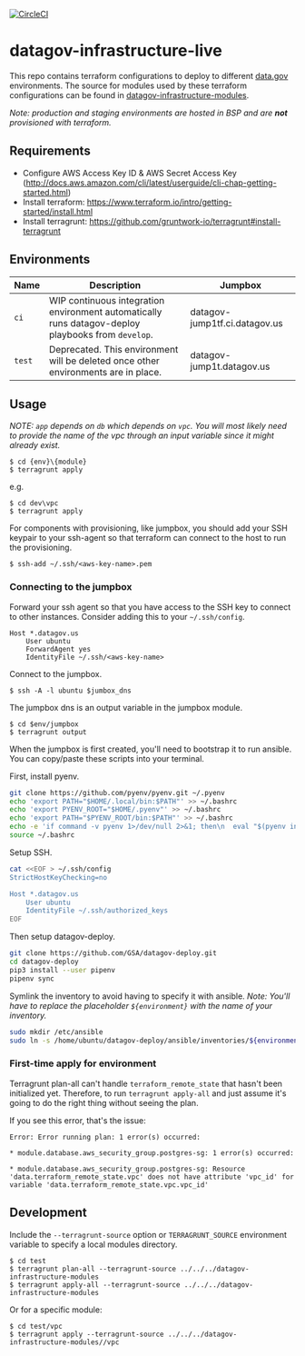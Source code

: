 [![CircleCI](https://circleci.com/gh/GSA/datagov-infrastructure-live.svg?style=svg)](https://circleci.com/gh/GSA/datagov-infrastructure-live)

# datagov-infrastructure-live

This repo contains terraform configurations to deploy to different
[data.gov](https://www.data.gov/) environments. The source for modules used by
these terraform configurations can be found in
[datagov-infrastructure-modules](https://github.com/GSA/datagov-infrastructure-modules).

_Note: production and staging environments are hosted in BSP and are
**not** provisioned with terraform._


## Requirements

- Configure AWS Access Key ID & AWS Secret Access Key (http://docs.aws.amazon.com/cli/latest/userguide/cli-chap-getting-started.html)
- Install terraform: https://www.terraform.io/intro/getting-started/install.html
- Install terragrunt: https://github.com/gruntwork-io/terragrunt#install-terragrunt

## Environments

Name | Description | Jumpbox
---- | ----------- | -------
`ci`   | WIP continuous integration environment automatically runs datagov-deploy playbooks from `develop`. | datagov-jump1tf.ci.datagov.us
`test` | Deprecated. This environment will be deleted once other environments are in place. | datagov-jump1t.datagov.us


## Usage

*NOTE: `app` depends on `db` which depends on `vpc`. You will most likely need
to provide the name of the vpc through an input variable since it might already
exist.*

    $ cd {env}\{module}
    $ terragrunt apply

e.g.

    $ cd dev\vpc
    $ terragrunt apply

For components with provisioning, like jumpbox, you should add your SSH keypair
to your ssh-agent so that terraform can connect to the host to run the
provisioning.

    $ ssh-add ~/.ssh/<aws-key-name>.pem


### Connecting to the jumpbox

Forward your ssh agent so that you have access to the SSH key to connect to
other instances. Consider adding this to your `~/.ssh/config`.

```
Host *.datagov.us
    User ubuntu
    ForwardAgent yes
    IdentityFile ~/.ssh/<aws-key-name>
```

Connect to the jumpbox.

    $ ssh -A -l ubuntu $jumbox_dns

The jumpbox dns is an output variable in the jumpbox module.

    $ cd $env/jumpbox
    $ terragrunt output

When the jumpbox is first created, you'll need to bootstrap it to run ansible.
You can copy/paste these scripts into your terminal.

First, install pyenv.

```bash
git clone https://github.com/pyenv/pyenv.git ~/.pyenv
echo 'export PATH="$HOME/.local/bin:$PATH"' >> ~/.bashrc
echo 'export PYENV_ROOT="$HOME/.pyenv"' >> ~/.bashrc
echo 'export PATH="$PYENV_ROOT/bin:$PATH"' >> ~/.bashrc
echo -e 'if command -v pyenv 1>/dev/null 2>&1; then\n  eval "$(pyenv init -)"\nfi' >> ~/.bashrc
source ~/.bashrc
```

Setup SSH.

```bash
cat <<EOF > ~/.ssh/config
StrictHostKeyChecking=no

Host *.datagov.us
    User ubuntu
    IdentityFile ~/.ssh/authorized_keys
EOF
```

Then setup datagov-deploy.

```bash
git clone https://github.com/GSA/datagov-deploy.git
cd datagov-deploy
pip3 install --user pipenv
pipenv sync
```

Symlink the inventory to avoid having to specify it with ansible. _Note: You'll have to
replace the placeholder `${environment}` with the name of your inventory._

```bash
sudo mkdir /etc/ansible
sudo ln -s /home/ubuntu/datagov-deploy/ansible/inventories/${environment} /etc/ansible/hosts
```


### First-time apply for environment

Terragrunt plan-all can't handle `terraform_remote_state` that hasn't been
initialized yet. Therefore, to run `terragrunt apply-all` and just assume it's
going to do the right thing without seeing the plan.


If you see this error, that's the issue:

```
Error: Error running plan: 1 error(s) occurred:

* module.database.aws_security_group.postgres-sg: 1 error(s) occurred:

* module.database.aws_security_group.postgres-sg: Resource 'data.terraform_remote_state.vpc' does not have attribute 'vpc_id' for variable 'data.terraform_remote_state.vpc.vpc_id'
```


## Development

Include the `--terragrunt-source` option or `TERRAGRUNT_SOURCE` environment
variable to specify a local modules directory.

    $ cd test
    $ terragrunt plan-all --terragrunt-source ../../../datagov-infrastructure-modules
    $ terragrunt apply-all --terragrunt-source ../../../datagov-infrastructure-modules

Or for a specific module:

    $ cd test/vpc
    $ terragrunt apply --terragrunt-source ../../../datagov-infrastructure-modules//vpc
